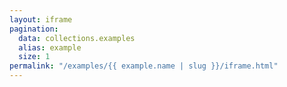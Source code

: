 ```yaml
---
layout: iframe
pagination:
  data: collections.examples
  alias: example
  size: 1
permalink: "/examples/{{ example.name | slug }}/iframe.html"
---
```


